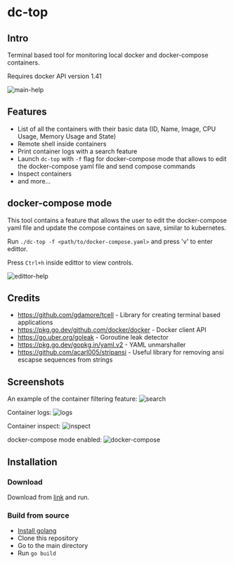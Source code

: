 # dc-top

## Intro
Terminal based tool for monitoring local docker and docker-compose containers.

Requires docker API version 1.41

![main-help](https://user-images.githubusercontent.com/44703928/165945935-679c50d0-669f-451c-afcc-d604b556adc1.png)

## Features

* List of all the containers with their basic data (ID, Name, Image, CPU Usage, Memory Usage and State)
* Remote shell inside containers
* Print container logs with a search feature
* Launch `dc-top` with `-f` flag for docker-compose mode that allows to edit the docker-compose yaml file and send compose commands
* Inspect containers
* and more...

## docker-compose mode
This tool contains a feature that allows the user to edit the docker-compose yaml file and update the compose containes on save, similar to kubernetes.

Run `./dc-top -f <path/to/docker-compose.yaml>` and press 'v' to enter edittor.

Press `Ctrl+h` inside edittor to view controls.

![edittor-help](https://user-images.githubusercontent.com/44703928/165941771-1a742e34-d093-4db0-838c-3e1c16e1e0b1.png)

## Credits
* https://github.com/gdamore/tcell - Library for creating terminal based applications
* https://pkg.go.dev/github.com/docker/docker - Docker client API
* https://go.uber.org/goleak - Goroutine leak detector
* https://pkg.go.dev/gopkg.in/yaml.v2 - YAML unmarshaller
* https://github.com/acarl005/stripansi - Useful library for removing ansi escapse sequences from strings

## Screenshots

An example of the container filtering feature:
![search](https://user-images.githubusercontent.com/44703928/165943008-927c78de-2aea-42d6-99df-a80c5754781c.png)

Container logs:
![logs](https://user-images.githubusercontent.com/44703928/165942597-a869de45-a6fe-4f60-a6f1-b750a04bf591.png)

Container inspect:
![inspect](https://user-images.githubusercontent.com/44703928/165942593-30b755cd-d415-4776-b66a-dad1244f5eb1.png)

docker-compose mode enabled:
![docker-compose](https://user-images.githubusercontent.com/44703928/165942589-2a2b917c-1607-4eeb-893c-58882254ff9b.png)

## Installation

### Download
Download from [link](https://drive.google.com/file/d/1lF1cELPbanzksgalB5KJslAvblR9EMuo) and run.

### Build from source
* [Install golang](https://go.dev/doc/install)
* Clone this repository
* Go to the main directory
* Run `go build`

